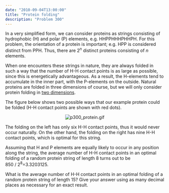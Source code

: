 ```yaml
---
date: "2010-09-04T13:00:00"
title: "Protein folding"
description: "Problem 300"
---
```


<p>In a very simplified form, we can consider proteins as strings consisting of hydrophobic (H) and polar (P) elements, e.g. HHPPHHHPHHPH. 
For this problem, the orientation of a protein is important; e.g. HPP is considered distinct from PPH. Thus, there are 2<sup><var>n</var></sup> distinct proteins consisting of <var>n</var> elements.</p>
<p>When one encounters these strings in nature, they are always folded in such a way that the number of H-H contact points is as large as possible, since this is energetically advantageous.
As a result, the H-elements tend to accumulate in the inner part, with the P-elements on the outside.
Natural proteins are folded in three dimensions of course, but we will only consider protein folding in <u>two dimensions</u>.</p>
<p>The figure below shows two possible ways that our example protein could be folded (H-H contact points are shown with red dots).</p>
<div align="center"><img alt="p300_protein.gif" src="/images/p300_protein.gif"/></div>
<p>The folding on the left has only six H-H contact points, thus it would never occur naturally.
On the other hand, the folding on the right has nine H-H contact points, which is optimal for this string.</p>
<p>Assuming that H and P elements are equally likely to occur in any position along the string, the average number of H-H contact points in an optimal folding of a random protein string of length 8 turns out to be 850 / 2<sup>8</sup>=3.3203125.</p>
<p>What is the average number of H-H contact points in an optimal folding of a random protein string of length 15?
Give your answer using as many decimal places as necessary for an exact result.</p>


